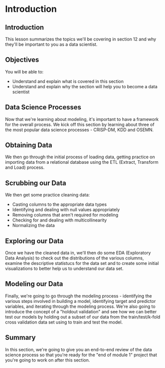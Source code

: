 
# Introduction

## Introduction
This lesson summarizes the topics we'll be covering in section 12 and why they'll be important to you as a data scientist.

## Objectives
You will be able to:
* Understand and explain what is covered in this section
* Understand and explain why the section will help you to become a data scientist

## Data Science Processes

Now that we're learning about modeling, it's important to have a framework for the overall process. We kick off this section by learning about three of the most popular data science processes - CRISP-DM, KDD and OSEMN.

## Obtaining Data

We then go through the initial process of loading data, getting practice on importing data from a relational database using the ETL (Extract, Transform and Load) process.

## Scrubbing our Data

We then get some practice cleaning data:
* Casting columns to the appropriate data types
* Identifying and dealing with null values appropriately
* Removing columns that aren't required for modeling
* Checking for and dealing with multicollinearity
* Normalizing the data

## Exploring our Data

Once we have the cleaned data in, we'll then do some EDA (Exploratory Data Analysis) to check out the distributions of the various columns, examine the descriptive statistucs for the data set and to create some initial visualizations to better help us to understand our data set.

## Modeling our Data

Finally, we're going to go through the modeling process - identifying the various steps involved in building a model, identifying target and predictor variables, and iterating through the modeling process. We're also going to introduce the concept of a "holdout validation" and see how we can better test our models by holding out a subset of our data from the train/test/k-fold cross validation data set using to train and test the model.


## Summary

In this section, we're going to give you an end-to-end review of the data science process so that you're ready for the "end of module 1" project that you're going to work on after this section.

